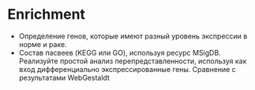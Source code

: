 # Enrichment
* Определение генов, которые имеют разный уровень экспрессии в норме и раке. 
* Состав пасвеев (KEGG или GO), используя ресурс MSigDB. Реализуйте простой анализ перепредставленности, используя как вход дифференциально экспрессированные гены. Сравнение с результатами WebGestaldt
